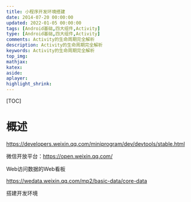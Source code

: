 ```yaml
---
title: 小程序开发环境搭建
date: 2014-07-20 00:00:00
updated: 2022-01-05 00:00:00
tags: [Android基础,四大组件,Activity]
type: [Android基础,四大组件,Activity]
comments: Activity的生命周期完全解析
description: Activity的生命周期完全解析
keywords: Activity的生命周期完全解析
top_img:
mathjax:
katex:
aside:
aplayer:
highlight_shrink:
---
```


[TOC]

# 概述

https://developers.weixin.qq.com/miniprogram/dev/devtools/stable.html







微信开放平台：https://open.weixin.qq.com/





Web访问数据的Web看板

https://wedata.weixin.qq.com/mp2/basic-data/core-data





搭建开发环境